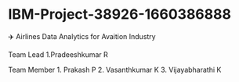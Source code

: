 # IBM-Project-38926-1660386888
✈️ Airlines Data Analytics for Avaition Industry

 Team Lead
   1.Pradeeshkumar R

 Team Member
    1. Prakash P
    2. Vasanthkumar K 
    3. Vijayabharathi K
